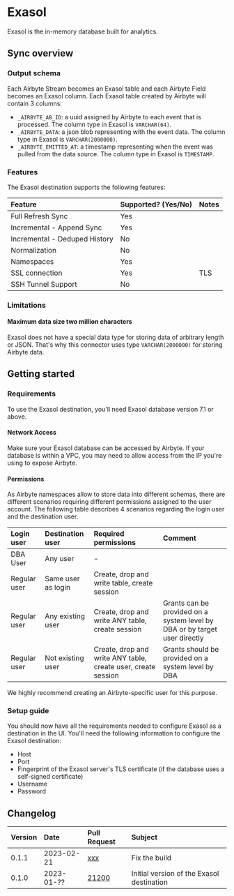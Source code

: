 # Exasol

Exasol is the in-memory database built for analytics.

## Sync overview

### Output schema

Each Airbyte Stream becomes an Exasol table and each Airbyte Field becomes an Exasol column. Each Exasol table created by Airbyte will contain 3 columns:

- `_AIRBYTE_AB_ID`: a uuid assigned by Airbyte to each event that is processed. The column type in Exasol is `VARCHAR(64)`.
- `_AIRBYTE_DATA`: a json blob representing with the event data. The column type in Exasol is `VARCHAR(2000000)`.
- `_AIRBYTE_EMITTED_AT`: a timestamp representing when the event was pulled from the data source. The column type in Exasol is `TIMESTAMP`.

### Features

The Exasol destination supports the following features:

| Feature                       | Supported? (Yes/No) | Notes |
| :---------------------------- | :------------------ | :---- |
| Full Refresh Sync             | Yes                 |       |
| Incremental - Append Sync     | Yes                 |       |
| Incremental - Deduped History | No                  |       |
| Normalization                 | No                  |       |
| Namespaces                    | Yes                 |       |
| SSL connection                | Yes                 | TLS   |
| SSH Tunnel Support            | No                  |       |

### Limitations

#### Maximum data size two million characters

Exasol does not have a special data type for storing data of arbitrary length or JSON. That's why this connector uses type `VARCHAR(2000000)` for storing Airbyte data.

## Getting started

### Requirements

To use the Exasol destination, you'll need Exasol database version 7.1 or above.

#### Network Access

Make sure your Exasol database can be accessed by Airbyte. If your database is within a VPC, you may need to allow access from the IP you're using to expose Airbyte.

#### **Permissions**

As Airbyte namespaces allow to store data into different schemas, there are different scenarios requiring different permissions assigned to the user account. The following table describes 4 scenarios regarding the login user and the destination user.

| Login user   | Destination user   | Required permissions                                          | Comment                                                                    |
| :----------- | :----------------- | :------------------------------------------------------------ | :------------------------------------------------------------------------- |
| DBA User     | Any user           | -                                                             |                                                                            |
| Regular user | Same user as login | Create, drop and write table, create session                  |                                                                            |
| Regular user | Any existing user  | Create, drop and write ANY table, create session              | Grants can be provided on a system level by DBA or by target user directly |
| Regular user | Not existing user  | Create, drop and write ANY table, create user, create session | Grants should be provided on a system level by DBA                         |

We highly recommend creating an Airbyte-specific user for this purpose.

### Setup guide

You should now have all the requirements needed to configure Exasol as a destination in the UI. You'll need the following information to configure the Exasol destination:

- Host
- Port
- Fingerprint of the Exasol server's TLS certificate (if the database uses a self-signed certificate)
- Username
- Password

## Changelog

| Version | Date       | Pull Request                                             | Subject                                   |
| :------ | :--------- | :------------------------------------------------------- | :---------------------------------------- |
| 0.1.1   | 2023-02-21 | [xxx](https://github.com/airbytehq/airbyte/pull/xxx)     | Fix the build                             |
| 0.1.0   | 2023-01-?? | [21200](https://github.com/airbytehq/airbyte/pull/21200) | Initial version of the Exasol destination |
